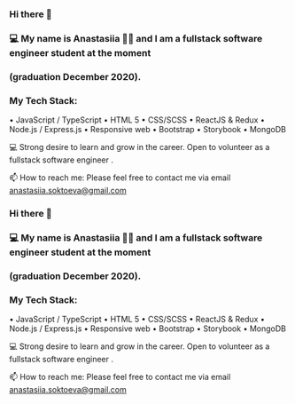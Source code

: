 ### Hi there 👋 
### 💻 My name is Anastasiia 👩🏻‍  and I am a fullstack software engineer student at the moment 
### (graduation December 2020).

### My Tech Stack:
• JavaScript / TypeScript
• HTML 5
• CSS/SCSS
• ReactJS & Redux
• Node.js / Express.js
• Responsive web
• Bootstrap
• Storybook
• MongoDB


 💻 Strong desire to learn and grow in the career. Open to volunteer as a fullstack software engineer .

 📫 How to reach me: Please feel free to contact me via email anastasiia.soktoeva@gmail.com 
### Hi there 👋 
### 💻 My name is Anastasiia 👩🏻‍  and I am a fullstack software engineer student at the moment 
### (graduation December 2020).

### My Tech Stack:
• JavaScript / TypeScript
• HTML 5
• CSS/SCSS
• ReactJS & Redux
• Node.js / Express.js
• Responsive web
• Bootstrap
• Storybook
• MongoDB


 💻 Strong desire to learn and grow in the career. Open to volunteer as a fullstack software engineer .

 📫 How to reach me: Please feel free to contact me via email anastasiia.soktoeva@gmail.com 
